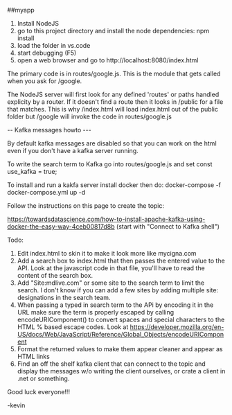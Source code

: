 ##myapp

1. Install NodeJS
2. go to this project directory and install the node dependencies: npm install
3. load the folder in vs.code
4. start debugging (F5)
5. open a web browser and go to http://localhost:8080/index.html

The primary code is in routes/google.js.  This is the module that gets called when you ask for /google.  

The NodeJS server will first look for any defined 'routes' or paths handled explicity by a router.  If it doesn't find a route then it looks in /public for a file that matches.  This is why /index.html will load index.html out of the public folder but /google will invoke the code in routes/google.js


-- Kafka messages howto ---

By default kafka messages are disabled so that you can work on the html even if you don't have a kafka server running.

To write the search term to Kafka go into routes/google.js and set
const use_kafka = true;

To install and run a kakfa server install docker then do:
docker-compose -f docker-compose.yml up -d

Follow the instructions on this page to create the topic:

https://towardsdatascience.com/how-to-install-apache-kafka-using-docker-the-easy-way-4ceb00817d8b
(start with "Connect to Kafka shell")


Todo:

1. Edit index.html to skin it to make it look more like mycigna.com
2. Add a search box to index.html that then passes the entered value to the API.  Look at the javascript code in that file, you'll have to read the content of the search box.
3. Add "Site:mdlive.com" or some site to the search term to limit the search.  I don't know if you can add a few sites by adding multiple site: designations in the search team.
4. When passing a typed in search term to the APi by encoding it in the URL make sure the term is properly escaped by calling encodeURIComponent() to convert spaces and special characters to the HTML % based escape codes.  Look at https://developer.mozilla.org/en-US/docs/Web/JavaScript/Reference/Global_Objects/encodeURIComponent
5. Format the returned values to make them appear cleaner and appear as HTML links
6. Find an off the shelf kafka client that can connect to the topic and display the messages w/o writing the client ourselves, or crate a client in .net or something.

Good luck everyone!!!

-kevin




